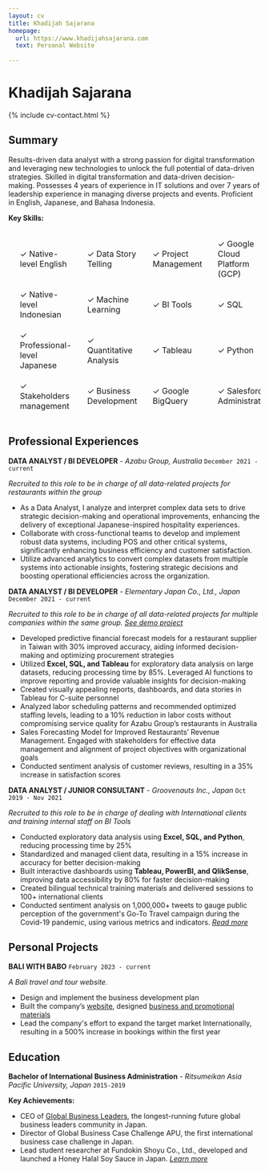 ```yaml
---
layout: cv
title: Khadijah Sajarana
homepage:
  url: https://www.khadijahsajarana.com
  text: Personal Website
  
---
```


# Khadijah Sajarana

{% include cv-contact.html %}

## Summary

Results-driven data analyst with a strong passion for digital transformation and leveraging new technologies to unlock the full potential of data-driven strategies. Skilled in digital transformation and data-driven decision-making. Possesses 4 years of experience in IT solutions and over 7 years of leadership experience in managing diverse projects and events. Proficient in English, Japanese, and Bahasa Indonesia.

**Key Skills:**

<table style="border-collapse: separate; border-spacing: 15px;">
  <tr>
    <td>✓ Native-level English</td>
    <td>✓ Data Story Telling</td>
    <td>✓ Project Management</td>
    <td>✓ Google Cloud Platform (GCP)</td>
  </tr>
  <tr>
    <td>✓ Native-level Indonesian</td>
    <td>✓ Machine Learning</td>
    <td>✓ BI Tools</td>
    <td>✓ SQL</td>
  </tr>
  <tr>
    <td>✓ Professional-level Japanese</td>
    <td>✓ Quantitative Analysis</td>
    <td>✓ Tableau</td>
    <td>✓ Python</td>
  </tr>
  <tr>
    <td>✓ Stakeholders management</td>
    <td>✓ Business Development</td>
    <td>✓ Google BigQuery</td>
    <td>✓ Salesforce Administration</td>
  </tr>
</table>


## Professional Experiences

**DATA ANALYST / BI DEVELOPER** - *Azabu Group, Australia* `December 2021 - current`

*Recruited to this role to be in charge of all data-related projects for restaurants within the group* 

- As a Data Analyst, I analyze and interpret complex data sets to drive strategic decision-making and operational improvements, enhancing the delivery of exceptional Japanese-inspired hospitality experiences.
- Collaborate with cross-functional teams to develop and implement robust data systems, including POS and other critical systems, significantly enhancing business efficiency and customer satisfaction.
- Utilize advanced analytics to convert complex datasets from multiple systems into actionable insights, fostering strategic decisions and boosting operational efficiencies across the organization.



**DATA ANALYST / BI DEVELOPER** - *Elementary Japan Co., Ltd., Japan* `December 2021 - current`

*Recruited to this role to be in charge of all data-related projects for multiple companies within the same group.* [*See demo project*](https://public.tableau.com/views/SalesandMarginDashboard-Demo/Home?:language=en-US&publish=yes&:display_count=n&:origin=viz_share_link)

- Developed predictive financial forecast models for a restaurant supplier in Taiwan with 30% improved accuracy, aiding informed decision-making and optimizing procurement strategies
- Utilized **Excel, SQL, and Tableau** for exploratory data analysis on large datasets, reducing processing time by 85%. Leveraged AI functions to improve reporting and provide valuable insights for decision-making
- Created visually appealing reports, dashboards, and data stories in Tableau for C-suite personnel
- Analyzed labor scheduling patterns and recommended optimized staffing levels, leading to a 10% reduction in labor costs without compromising service quality for Azabu Group’s restaurants in Australia
- Sales Forecasting Model for Improved Restaurants’ Revenue Management. Engaged with stakeholders for effective data management and alignment of project objectives with organizational goals
- Conducted sentiment analysis of customer reviews, resulting in a 35% increase in satisfaction scores



**DATA ANALYST / JUNIOR CONSULTANT** - *Groovenauts Inc., Japan* `Oct 2019 - Nov 2021`

*Recruited to this role to be in charge of dealing with International clients and training internal staff on BI Tools*

- Conducted exploratory data analysis using **Excel, SQL, and Python**, reducing processing time by 25%
- Standardized and managed client data, resulting in a 15% increase in accuracy for better decision-making
- Built interactive dashboards using **Tableau, PowerBI, and QlikSense**, improving data accessibility by 80% for faster decision-making
- Created bilingual technical training materials and delivered sessions to 100+ international clients 
- Conducted sentiment analysis on 1,000,000+ tweets to gauge public perception of the government's Go-To Travel campaign during the Covid-19 pandemic, using various metrics and indicators. [*Read more*](https://www.magellanic-clouds.com/blocks/blog/hints/using_magellan_blocks_and_tableau_to_understand_trends_around_covid-19/)


## Personal Projects

**BALI WITH BABO** `February 2023 - current`

*A Bali travel and tour website.*
- Design and implement the business development plan
- Built the company’s [website](https://www.baliwithbabo.com), designed [business and promotional materials](https://ko-fi.com/s/1d9bd81c3b)
- Lead the company's effort to expand the target market Internationally, resulting in a 500% increase in bookings within the first year

## Education

**Bachelor of International Business Administration** - *Ritsumeikan Asia Pacific University, Japan* `2015-2019`

**Key Achievements:** 

- CEO of [Global Business Leaders](https://www.gblprogram.com/), the longest-running future global business leaders community in Japan.
- Director of Global Business Case Challenge APU, the first international business case challenge in Japan. 
- Lead student researcher at Fundokin Shoyu Co., Ltd., developed and launched a Honey Halal Soy Sauce in Japan. [*Learn more*](https://www.youtube.com/watch?v=i5KO-UH9EKY&themeRefresh=1)
